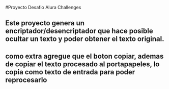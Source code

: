 #Proyecto Desafio Alura Challenges
## Este proyecto genera un encriptador/desencriptador que hace posible ocultar un texto y poder obtener el texto original.
## como extra agregue que el boton copiar, ademas de copiar el texto procesado al portapapeles, lo copia como texto de entrada para poder reprocesarlo
